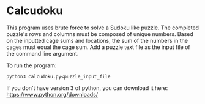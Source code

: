 # Calcudoku
This program uses brute force to solve a Sudoku like puzzle. The completed puzzle's rows and columns must be composed of unique numbers. Based on the inputted cage sums and locations, the sum of the numbers in the cages must equal the cage sum. Add a puzzle text file as the input file of the command line argument.

To run the program:
```
python3 calcudoku.py<puzzle_input_file
```

If you don't have version 3 of python, you can download it here: https://www.python.org/downloads/
